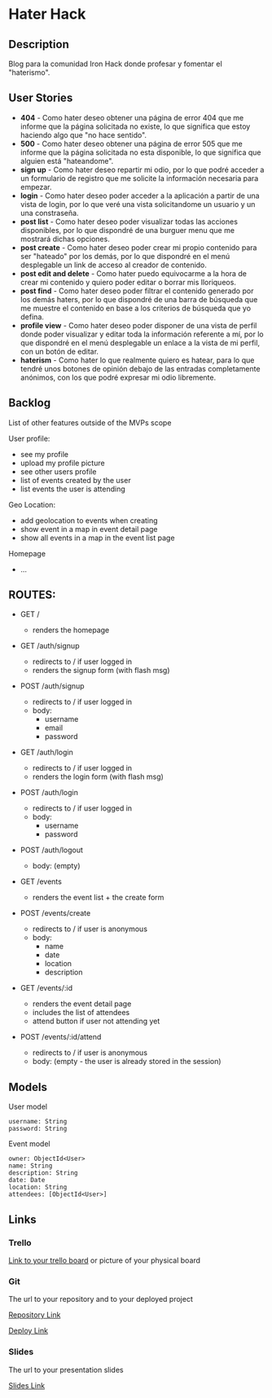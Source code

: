 # Hater Hack

## Description

Blog para la comunidad Iron Hack donde profesar y fomentar el "haterismo".

## User Stories

- **404** - Como hater deseo obtener una página de error 404 que me informe que la página solicitada no existe, lo que significa que estoy haciendo algo que "no hace sentido".
- **500** - Como hater deseo obtener una página de error 505 que me informe que la página solicitada no esta disponible, lo que significa que alguien está "hateandome".
- **sign up** - Como hater deseo repartir mi odio, por lo que podré acceder a un formulario de registro que me solicite la información necesaria para empezar.
- **login** - Como hater deseo poder acceder a la aplicación a partir de una vista de login, por lo que veré una vista solicitandome un usuario y un una constraseña.
- **post list** - Como hater deseo poder visualizar todas las acciones disponibles, por lo que dispondré de una burguer menu que me mostrará dichas opciones.
- **post create** - Como hater deseo poder crear mi propio contenido para ser "hateado" por los demás, por lo que dispondré en el menú desplegable un link de acceso al creador de contenido.
- **post edit and delete** - Como hater puedo equivocarme a la hora de crear mi contenido y quiero poder editar o borrar mis lloriqueos.
- **post find** - Como hater deseo poder filtrar el contenido generado por los demás haters, por lo que dispondré de una barra de búsqueda que me muestre el contenido en base a los criterios de búsqueda que yo defina.
- **profile view** - Como hater deseo poder disponer de una vista de perfil donde poder visualizar y editar toda la información referente a mí, por lo que dispondré en el menú desplegable un enlace a la vista de mi perfil, con un botón de editar.
- **haterism** - Como hater lo que realmente quiero es hatear, para lo que tendré unos botones de opinión debajo de las entradas completamente anónimos, con los que podré expresar mi odio libremente.

## Backlog

List of other features outside of the MVPs scope

User profile:
- see my profile
- upload my profile picture
- see other users profile
- list of events created by the user
- list events the user is attending

Geo Location:
- add geolocation to events when creating
- show event in a map in event detail page
- show all events in a map in the event list page

Homepage
- ...


## ROUTES:

- GET / 
  - renders the homepage
- GET /auth/signup
  - redirects to / if user logged in
  - renders the signup form (with flash msg)
- POST /auth/signup
  - redirects to / if user logged in
  - body:
    - username
    - email
    - password
- GET /auth/login
  - redirects to / if user logged in
  - renders the login form (with flash msg)
- POST /auth/login
  - redirects to / if user logged in
  - body:
    - username
    - password
- POST /auth/logout
  - body: (empty)

- GET /events
  - renders the event list + the create form
- POST /events/create 
  - redirects to / if user is anonymous
  - body: 
    - name
    - date
    - location
    - description
- GET /events/:id
  - renders the event detail page
  - includes the list of attendees
  - attend button if user not attending yet
- POST /events/:id/attend 
  - redirects to / if user is anonymous
  - body: (empty - the user is already stored in the session)


## Models

User model
 
```
username: String
password: String
```

Event model

```
owner: ObjectId<User>
name: String
description: String
date: Date
location: String
attendees: [ObjectId<User>]
``` 

## Links

### Trello

[Link to your trello board](https://trello.com) or picture of your physical board

### Git

The url to your repository and to your deployed project

[Repository Link](http://github.com)

[Deploy Link](http://heroku.com)

### Slides

The url to your presentation slides

[Slides Link](http://slides.com)
